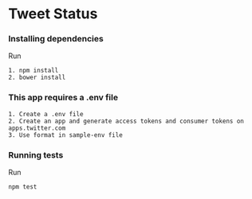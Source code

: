# Tweet Status

### Installing dependencies
Run

```
1. npm install
2. bower install
```

### This app requires a .env file
```
1. Create a .env file
2. Create an app and generate access tokens and consumer tokens on apps.twitter.com
3. Use format in sample-env file
```

### Running tests

Run

```
npm test
```